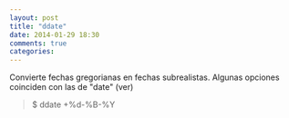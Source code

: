 ```yaml
---
layout: post
title: "ddate"
date: 2014-01-29 18:30
comments: true
categories: 
---
```

Convierte fechas gregorianas en fechas subrealistas. Algunas opciones coinciden con las de "date" (ver)

>$ ddate +%d-%B-%Y

